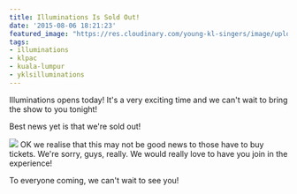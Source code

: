 ```yaml
---
title: Illuminations Is Sold Out!
date: '2015-08-06 18:21:23'
featured_image: "https://res.cloudinary.com/young-kl-singers/image/upload/v1522954999/150806-Illuminations-Is-Sold-Out-Featured-Image.jpg"
tags:
- illuminations
- klpac
- kuala-lumpur
- yklsilluminations
---
```


Illuminations opens today! It's a very exciting time and we can't wait to bring the show to you tonight!

Best news yet is that we're sold out!


![](https://res.cloudinary.com/young-kl-singers/image/upload/v1522954750/150806-Illuminations-Is-Sold-Out.jpg)
OK we realise that this may not be good news to those have to buy tickets. We're sorry, guys, really. We would really love to have you join in the experience!

To everyone coming, we can't wait to see you!
